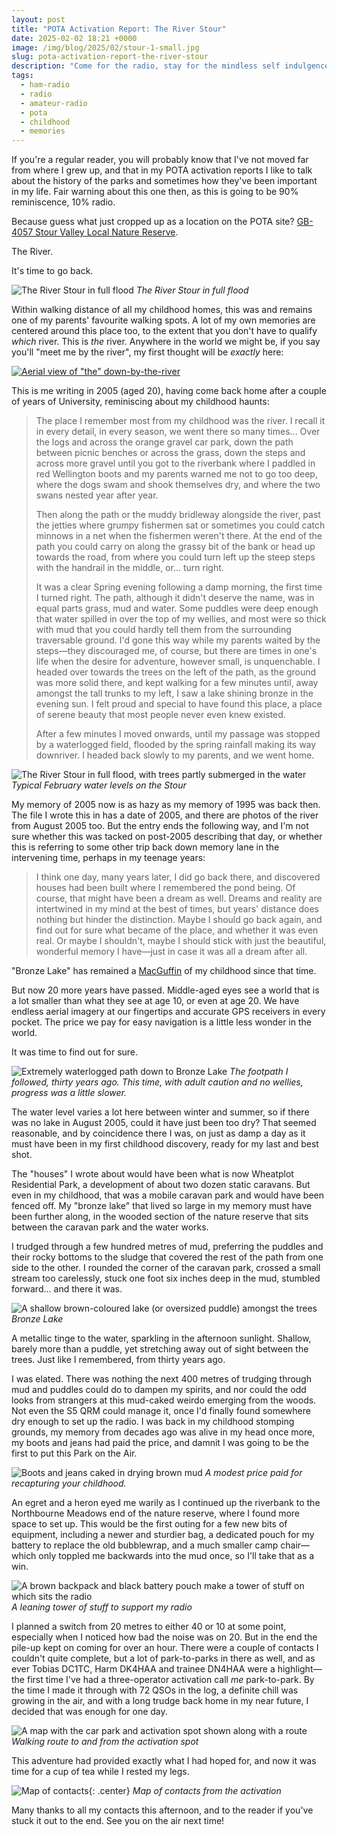 ```yaml
---
layout: post
title: "POTA Activation Report: The River Stour"
date: 2025-02-02 18:21 +0000
image: /img/blog/2025/02/stour-1-small.jpg
slug: pota-activation-report-the-river-stour
description: "Come for the radio, stay for the mindless self indulgence"
tags:
  - ham-radio
  - radio
  - amateur-radio
  - pota
  - childhood
  - memories
---
```


If you're a regular reader, you will probably know that I've not moved far from where I grew up, and that in my POTA activation reports I like to talk about the history of the parks and sometimes how they've been important in my life. Fair warning about this one then, as this is going to be 90% reminiscence, 10% radio.

Because guess what just cropped up as a location on the POTA site? [GB-4057 Stour Valley Local Nature Reserve](https://pota.app/#/park/GB-4057).

The River.

It's time to go back.

![The River Stour in full flood](/img/blog/2025/02/stour-7.jpg)
*The River Stour in full flood*

Within walking distance of all my childhood homes, this was and remains one of my parents' favourite walking spots. A lot of my own memories are centered around this place too, to the extent that you don't have to qualify *which* river. This is *the* river. Anywhere in the world we might be, if you say you'll "meet me by the river", my first thought will be *exactly* here:

[![Aerial view of "the" down-by-the-river](/img/blog/2025/02/stour-aerial.png)](https://www.google.com/maps/@50.7640401,-1.8652999,146m/data=!3m1!1e3?entry=ttu&g_ep=EgoyMDI1MDEyOS4xIKXMDSoASAFQAw%3D%3D)

This is me writing in 2005 (aged 20), having come back home after a couple of years of University, reminiscing about my childhood haunts:

> The place I remember most from my childhood was the river. I recall it in every detail, in every season, we went there so many times... Over the logs and across the orange gravel car park, down the path between picnic benches or across the grass, down the steps and across more gravel until you got to the riverbank where I paddled in red Wellington boots and my parents warned me not to go too deep, where the dogs swam and shook themselves dry, and where the two swans nested year after year.
> 
> Then along the path or the muddy bridleway alongside the river, past the jetties where grumpy fishermen sat or sometimes you could catch minnows in a net when the fishermen weren't there. At the end of the path you could carry on along the grassy bit of the bank or head up towards the road, from where you could turn left up the steep steps with the handrail in the middle, or... turn right.
> 
> It was a clear Spring evening following a damp morning, the first time I turned right. The path, although it didn't deserve the name, was in equal parts grass, mud and water. Some puddles were deep enough that water spilled in over the top of my wellies, and most were so thick with mud that you could hardly tell them from the surrounding traversable ground. I'd gone this way while my parents waited by the steps&mdash;they discouraged me, of course, but there are times in one's life when the desire for adventure, however small, is unquenchable.
> I headed over towards the trees on the left of the path, as the ground was more solid there, and kept walking for a few minutes until, away amongst the tall trunks to my left, I saw a lake shining bronze in the evening sun. I felt proud and special to have found this place, a place of serene beauty that most people never even knew existed.
> 
> After a few minutes I moved onwards, until my passage was stopped by a waterlogged field, flooded by the spring rainfall making its way downriver. I headed back slowly to my parents, and we went home.

![The River Stour in full flood, with trees partly submerged in the water](/img/blog/2025/02/stour-1.jpg)
*Typical February water levels on the Stour*

My memory of 2005 now is as hazy as my memory of 1995 was back then. The file I wrote this in has a date of 2005, and there are photos of the river from August 2005 too. But the entry ends the following way, and I'm not sure whether this was tacked on post-2005 describing that day, or whether this is referring to some other trip back down memory lane in the intervening time, perhaps in my teenage years:

> I think one day, many years later, I did go back there, and discovered houses had been built where I remembered the pond being. Of course, that might have been a dream as well. Dreams and reality are intertwined in my mind at the best of times, but years' distance does nothing but hinder the distinction. Maybe I should go back again, and find out for sure what became of the place, and whether it was even real. Or maybe I shouldn't, maybe I should stick with just the beautiful, wonderful memory I have&mdash;just in case it was all a dream after all.

"Bronze Lake" has remained a [MacGuffin](https://en.wikipedia.org/wiki/MacGuffin) of my childhood since that time.

But now 20 more years have passed. Middle-aged eyes see a world that is a lot smaller than what they see at age 10, or even at age 20. We have endless aerial imagery at our fingertips and accurate GPS receivers in every pocket. The price we pay for easy navigation is a little less wonder in the world.

It was time to find out for sure.

![Extremely waterlogged path down to Bronze Lake](/img/blog/2025/02/stour-2.jpg)
*The footpath I followed, thirty years ago. This time, with adult caution and no wellies, progress was a little slower.*

The water level varies a lot here between winter and summer, so if there was no lake in August 2005, could it have just been too dry? That seemed reasonable, and by coincidence there I was, on just as damp a day as it must have been in my first childhood discovery, ready for my last and best shot.

The "houses" I wrote about would have been what is now Wheatplot Residential Park, a development of about two dozen static caravans. But even in my childhood, that was a mobile caravan park and would have been fenced off. My "bronze lake" that lived so large in my memory must have been further along, in the wooded section of the nature reserve that sits between the caravan park and the water works.

I trudged through a few hundred metres of mud, preferring the puddles and their rocky bottoms to the sludge that covered the rest of the path from one side to the other. I rounded the corner of the caravan park, crossed a small stream too carelessly, stuck one foot six inches deep in the mud, stumbled forward... and there it was.

![A shallow brown-coloured lake (or oversized puddle) amongst the trees](/img/blog/2025/02/stour-3.jpg)
*Bronze Lake*

A metallic tinge to the water, sparkling in the afternoon sunlight. Shallow, barely more than a puddle, yet stretching away out of sight between the trees. Just like I remembered, from thirty years ago.

I was elated. There was nothing the next 400 metres of trudging through mud and puddles could do to dampen my spirits, and nor could the odd looks from strangers at this mud-caked weirdo emerging from the woods. Not even the S5 QRM could manage it, once I'd finally found somewhere dry enough to set up the radio. I was back in my childhood stomping grounds, my memory from decades ago was alive in my head once more, my boots and jeans had paid the price, and damnit I was going to be the first to put this Park on the Air.

![Boots and jeans caked in drying brown mud](/img/blog/2025/02/stour-6.jpg)
*A modest price paid for recapturing your childhood.*

An egret and a heron eyed me warily as I continued up the riverbank to the Northbourne Meadows end of the nature reserve, where I found more space to set up. This would be the first outing for a few new bits of equipment, including a newer and sturdier bag, a dedicated pouch for my battery to replace the old bubblewrap, and a much smaller camp chair&mdash;which only toppled me backwards into the mud once, so I'll take that as a win.

![A brown backpack and black battery pouch make a tower of stuff on which sits the radio](/img/blog/2025/02/stour-5.jpg)
*A leaning tower of stuff to support my radio*

I planned a switch from 20 metres to either 40 or 10 at some point, especially when I noticed how bad the noise was on 20. But in the end the pile-up kept on coming for over an hour. There were a couple of contacts I couldn't quite complete, but a lot of park-to-parks in there as well, and as ever Tobias DC1TC, Harm DK4HAA and trainee DN4HAA were a highlight&mdash;the first time I've had a three-operator activation call *me* park-to-park. By the time I made it through with 72 QSOs in the log, a definite chill was growing in the air, and with a long trudge back home in my near future, I decided that was enough for one day.

![A map with the car park and activation spot shown along with a route](/img/blog/2025/02/stour-route.png)
*Walking route to and from the activation spot*

This adventure had provided exactly what I had hoped for, and now it was time for a cup of tea while I rested my legs.

![Map of contacts](/img/blog/2025/02/stour-map.png){: .center}
*Map of contacts from the activation*

Many thanks to all my contacts this afternoon, and to the reader if you've stuck it out to the end. See you on the air next time!